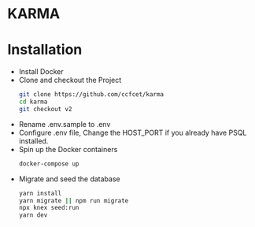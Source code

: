# KARMA

# Installation

- Install Docker
- Clone and checkout the Project
  ```bash
  git clone https://github.com/ccfcet/karma
  cd karma
  git checkout v2
  ```
- Rename .env.sample to .env
- Configure .env file, Change the HOST_PORT if you already have PSQL installed.
- Spin up the Docker containers
  ```bash
  docker-compose up
  ```
- Migrate and seed the database
  ```bash
  yarn install
  yarn migrate || npm run migrate
  npx knex seed:run
  yarn dev
  ```

